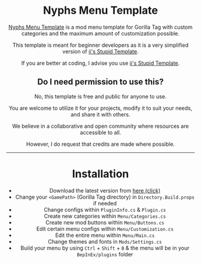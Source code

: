 <div align="center">
  
# Nyphs Menu Template

[Nyphs Menu Template](https://github.com/nyphrux/Nyphs-Menu-Template) is a mod menu template for Gorilla Tag with custom categories and the maximum amount of customization possible.

This template is meant for beginner developers as it is a very simplified version of [ii's Stupid Template](https://github.com/iiDk-the-actual/iis.Stupid.Template).

If you are better at coding, I advise you use [ii's Stupid Template](https://github.com/iiDk-the-actual/iis.Stupid.Template).

## Do I need permission to use this?
No, this template is free and public for anyone to use.

You are welcome to utilize it for your projects, modify it to suit your needs, and share it with others.

We believe in a collaborative and open community where resources are accessible to all.

However, I do request that credits are made where possible.

---

# Installation

- Download the latest version from [here (click)](https://github.com/nyphrux/Nyphs-Menu-Template/archive/refs/heads/main.zip)
- Change your `<GamePath>` (Gorilla Tag directory) in `Directory.Build.props` if needed
- Change configs within `PluginInfo.cs` & `Plugin.cs`
- Create new categories within `Menu/Categories.cs`
- Create new mod buttons within `Menu/Buttons.cs`
- Edit certain menu configs within `Menu/Customization.cs`
- Edit the entire menu within `Menu/Main.cs`
- Change themes and fonts in `Mods/Settings.cs`
- Build your menu by using `Ctrl` + `Shift` + `B` & the menu will be in your `BepInEx/plugins` folder

</div>
